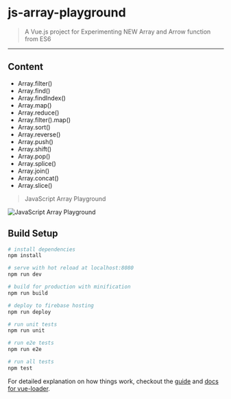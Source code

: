# js-array-playground

> A Vue.js project for Experimenting NEW Array and Arrow function from ES6

----------------------------------------
## Content
* Array.filter()
* Array.find()
* Array.findIndex()
* Array.map()
* Array.reduce()
* Array.filter().map()
* Array.sort()
* Array.reverse()
* Array.push()
* Array.shift()
* Array.pop()
* Array.splice()
* Array.join()
* Array.concat()
* Array.slice()

> JavaScript Array Playground

![JavaScript Array Playground](https://rawgit.com/Sellsuki/js-array-playground/master/ScreenShot.png)

## Build Setup

``` bash
# install dependencies
npm install

# serve with hot reload at localhost:8080
npm run dev

# build for production with minification
npm run build

# deploy to firebase hosting
npm run deploy

# run unit tests
npm run unit

# run e2e tests
npm run e2e

# run all tests
npm test
```

For detailed explanation on how things work, checkout the [guide](http://vuejs-templates.github.io/webpack/) and [docs for vue-loader](http://vuejs.github.io/vue-loader).
